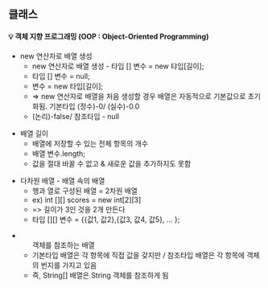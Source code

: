 ## 클래스

<h4> 💡 객체 지향 프로그래밍 (OOP : Object-Oriented Programming) </h4>

<ul>
	<li> new 연산자로 배열 생성  
		<ul> 
			<li> new 연산자로 배열 생성 - 타입 [] 변수 = new 탸입[길이]; </li>
			<li> 타입 [] 변수 = null; </li>
			<li> 변수 = new 타입[길이]; </li>
			<li> => new 연산자로 배열을 처음 생성할 경우 배열은 자동적으로 기본값으로 초기화됨. 기본타입 (정수)-0/ (실수)-0.0</li>
			<li> (논리)-false/ 참조타입 - null </li>
		</ul>
	</li>
</ul>

<ul>
	<li> 배열 길이 
		<ul>
			<li> 배열에 저장할 수 있는 전체 항목의 개수 </li>
			<li> 배열 변수.length; </li>
			<li> 값을 절대 바꿀 수 없고 & 새로운 값을 추가하지도 못함 </li>
		</ul>
	</li>
</ul>

<ul>
	<li> 다차원 배열 - 배열 속의 배열 
		<ul>
			<li> 행과 열로 구성된 배열 = 2차원 배열 </li>
			<li> ex) int [][] scores = new int[2][3] </li>
			<li> => 길이가 3인 것을 2개 만든다 </li>
			<li> 타입 [][] 변수 = {{값1, 값2},{값3, 값4, 값5}, ... }; </li>
		</ul>
	</li>
</ul>

<ul>
	<li> 
		<ul> 객체를 참조하는 배열
			<li> 기본타입 배열은 각 항목에 직접 값을 갖지만 / 참조타입 배열은 각 항목에 객체의 번지를 가지고 있음  </li>
			<li> 즉, String[] 배열은 String 객체를 참조하게 됨 </li>
		</ul>
	</li>
</ul>
